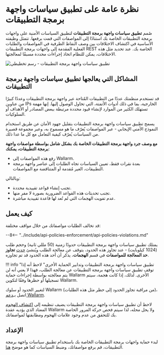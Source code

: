 # نظرة عامة على تطبيق سياسات واجهة برمجة التطبيقات

صُمم **تطبيق سياسات واجهة برمجة التطبيقات** لتطبيق السياسات الأمنية على واجهات برمجة التطبيقات الخاصة بك استنادًا إلى المواصفات التي قمت برفعها. تتمثل وظيفته الأساسية في اكتشاف الاختلافات بين وصف النقاط الطرفية في المواصفات والطلبات الفعلية المقدمة إلى واجهات برمجة التطبيقات REST الخاصة بك. عند تحديد مثل هذه الاختلافات، يمكن للنظام اتخاذ إجراءات محددة مسبقًا لمعالجتها.

![تطبيق سياسات واجهة برمجة التطبيقات - رسم تخطيطي](../images/api-policies-enforcement/api-policy-enforcement-diagram.png)

## المشاكل التي يعالجها تطبيق سياسات واجهة برمجة التطبيقات

قد تستخدم منظمتك عددًا من التطبيقات المُتاحة عبر واجهة برمجة التطبيقات وعددًا كبيرًا من عناوين IPs الخارجية، بما في ذلك أدوات الأتمتة، التي تحاول الوصول إليها. إنها مهمة تستهلك الكثير من الموارد لإنشاء قيود محددة مرتبطة ببعض المصادر أو الأهداف أو السلوكيات.

يسمح تطبيق سياسات واجهة برمجة التطبيقات بتقليل جهود الأمان عن طريق استخدام النموذج الأمني الإيجابي - عبر المواصفات يُعرّف ما هو مسموح به، وعبر مجموعة قصيرة من السياسات يُعرّف كيفية التعامل مع كل ما عدا ذلك.

**مع وصف جرد واجهة برمجة التطبيقات الخاصة بك بشكل شامل بواسطة مواصفات واجهة برمجة التطبيقات، يمكنك**:

* رفع هذه المواصفات إلى Wallarm.
* بعدة نقرات فقط، تعيين السياسات تجاه الطلبات إلى عناصر واجهة برمجة التطبيقات، الغير مُقدمة أو المتناقضة مع المواصفات.

وبالتالي:

* تجنب إنشاء قواعد تقييدية محددة.
* تجنب تحديثات هذه القواعد الضرورية بصورة لا مفر منها.
* عدم تفويت الهجمات التي لم تُعد لها قاعدة تقييدية مباشرة.

## كيف يعمل

قد تخالف الطلبات مواصفاتك من خلال مواقف مختلفة:

--8<-- "../include/api-policies-enforcement/api-policies-violations.md"

يمتلك تطبيق سياسات واجهة برمجة التطبيقات حدودًا زمنية (50 مللي ثانية) وحجم طلب (1024 كيلوبايت) - عند تجاوز هذه الحدود، يتوقف عن معالجة الطلب ويُنشئ [حدث](viewing-events.md#overlimit-events) **تجاوز حد المعالجة للمواصفات** في قسم **الهجمات**، يذكر أن أحد هذه الحدود قد تم تجاوزه.

!!! info "تطبيق سياسات واجهة برمجة التطبيقات وتدابير الحماية الأخرى"
    لاحظ أنه إذا توقف تطبيق سياسات واجهة برمجة التطبيقات عن معالجة الطلب، فهذا لا يعني أنه لن يتم معالجته بواسطة إجراءات حماية Wallarm الأخرى. لذلك، إذا كانت هجمة، سيتم تسجيلها أو حظرها وفقًا لتكوين Wallarm.

لتغيير الحدود أو سلوك Wallarm (من مراقبة تجاوز الحدود إلى حظر مثل هذه الطلبات)، اتصل بـ[دعم Wallarm](mailto:support@wallarm.com).

لاحظ أن تطبيق سياسات واجهة برمجة التطبيقات يضيف تنظيمه إلى [اكتشاف الهجوم](../about-wallarm/protecting-against-attacks.md) المعتاد الذي يؤديه عقدة Wallarm ولا يحل محله، لذا سيتم فحص حركة المرور الخاصة بك للتحقق من عدم وجود علامات الهجوم ومطابقتها لمواصفاتك.

## الإعداد

لبدء حماية واجهات برمجة التطبيقات الخاصة بك باستخدام تطبيق سياسات واجهة برمجة التطبيقات، قم برفع مواصفاتك، وضبط السياسات كما هو موضح [هنا](setup.md).